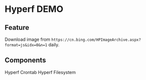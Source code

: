 # Hyperf DEMO

## Feature

Download image from `https://cn.bing.com/HPImageArchive.aspx?format=js&idx=0&n=1` daily.

## Components

Hyperf Crontab
Hyperf Filesystem